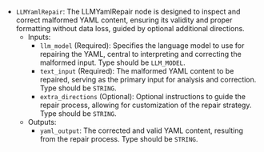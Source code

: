 - `LLMYamlRepair`: The LLMYamlRepair node is designed to inspect and correct malformed YAML content, ensuring its validity and proper formatting without data loss, guided by optional additional directions.
    - Inputs:
        - `llm_model` (Required): Specifies the language model to use for repairing the YAML, central to interpreting and correcting the malformed input. Type should be `LLM_MODEL`.
        - `text_input` (Required): The malformed YAML content to be repaired, serving as the primary input for analysis and correction. Type should be `STRING`.
        - `extra_directions` (Optional): Optional instructions to guide the repair process, allowing for customization of the repair strategy. Type should be `STRING`.
    - Outputs:
        - `yaml_output`: The corrected and valid YAML content, resulting from the repair process. Type should be `STRING`.
